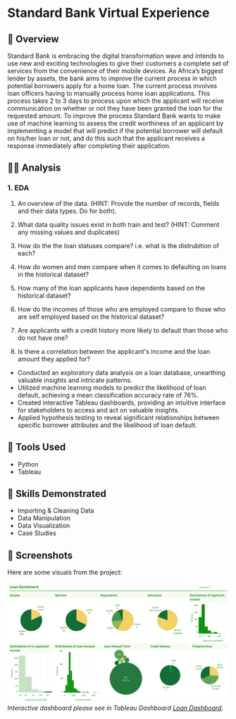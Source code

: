 # Standard Bank Virtual Experience

## 📝 Overview
Standard Bank is embracing the digital transformation wave and intends to use new and exciting technologies to give their customers a complete set of services from the convenience of their mobile devices. As Africa’s biggest lender by assets, the bank aims to improve the current process in which potential borrowers apply for a home loan. The current process involves loan officers having to manually process home loan applications. This process takes 2 to 3 days to process upon which the applicant will receive communication on whether or not they have been granted the loan for the requested amount. To improve the process Standard Bank wants to make use of machine learning to assess the credit worthiness of an applicant by implementing a model that will predict if the potential borrower will default on his/her loan or not, and do this such that the applicant receives a response immediately after completing their application.


##  👨‍💻 Analysis 
### 1. EDA
1. An overview of the data. (HINT: Provide the number of records, fields and their data types. Do for both).

2. What data quality issues exist in both train and test? (HINT: Comment any missing values and duplicates)

3. How do the the loan statuses compare? i.e. what is the distrubition of each?

4. How do women and men compare when it comes to defaulting on loans in the historical dataset?

5. How many of the loan applicants have dependents based on the historical dataset?

6. How do the incomes of those who are employed compare to those who are self employed based on the historical dataset? 

7. Are applicants with a credit history more likely to default than those who do not have one?

8. Is there a correlation between the applicant's income and the loan amount they applied for? 
- Conducted an exploratory data analysis on a loan database, unearthing valuable insights and intricate patterns.
- Utilized machine learning models to predict the likelihood of loan default, achieving a mean classification accuracy rate of 76%.
- Created interactive Tableau dashboards, providing an intuitive interface for stakeholders to access and act on valuable insights.
- Applied hypothesis testing to reveal significant relationships between specific borrower attributes and the likelihood of loan default.

## 🔧 Tools Used
- Python
- Tableau

## 📌 Skills Demonstrated
- Importing & Cleaning Data
- Data Manipulation
- Data Visualization
- Case Studies

## 📃 Screenshots
Here are some visuals from the project:

![Tableau Dashboard](https://github.com/Rui-Huang-dotcom/Standard-Bank-Virtual-Experience-Programme/blob/main/Dashboard%201.png)
*Interactive dashboard please see in Tableau Dashboard [Loan Dashboard](https://public.tableau.com/app/profile/rui.huang7025/viz/LoanDashboard_17018580855110/Dashboard1).*

